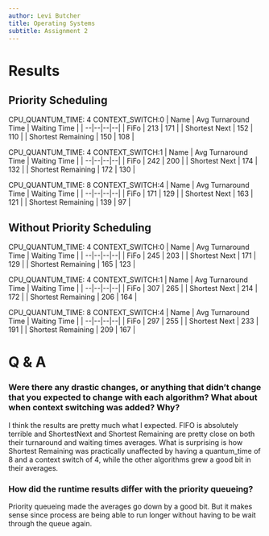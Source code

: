 ```yaml
---
author: Levi Butcher
title: Operating Systems
subtitle: Assignment 2
---
```


# Results

## Priority Scheduling

CPU_QUANTUM_TIME: 4 CONTEXT_SWITCH:0
| Name | Avg Turnaround Time | Waiting Time |
| --|--|--|--|
| FiFo | 213 | 171 |
| Shortest Next | 152 | 110 |
| Shortest Remaining | 150 | 108 |

CPU_QUANTUM_TIME: 4 CONTEXT_SWITCH:1
| Name | Avg Turnaround Time | Waiting Time |
| --|--|--|--|
| FiFo | 242 | 200 |
| Shortest Next | 174 | 132 |
| Shortest Remaining | 172 | 130 |

CPU_QUANTUM_TIME: 8 CONTEXT_SWITCH:4
| Name | Avg Turnaround Time | Waiting Time |
| --|--|--|--|
| FiFo | 171 | 129 |
| Shortest Next | 163 | 121 |
| Shortest Remaining | 139 | 97 |

## Without Priority Scheduling

CPU_QUANTUM_TIME: 4 CONTEXT_SWITCH:0
| Name | Avg Turnaround Time | Waiting Time |
| --|--|--|--|
| FiFo | 245 | 203 |
| Shortest Next | 171 | 129 |
| Shortest Remaining | 165 | 123 |

CPU_QUANTUM_TIME: 4 CONTEXT_SWITCH:1
| Name | Avg Turnaround Time | Waiting Time |
| --|--|--|--|
| FiFo | 307 | 265 |
| Shortest Next | 214 | 172 |
| Shortest Remaining | 206 | 164 |

CPU_QUANTUM_TIME: 8 CONTEXT_SWITCH:4
| Name | Avg Turnaround Time | Waiting Time |
| --|--|--|--|
| FiFo | 297 | 255 |
| Shortest Next | 233 | 191 |
| Shortest Remaining | 209 | 167 |

# Q & A

### Were there any drastic changes, or anything that didn’t change that you expected to change with each algorithm? What about when context switching was added? Why?

I think the results are pretty much what I expected.
FIFO is absolutely terrible and ShortestNext and Shortest Remaining are pretty close on both their turnaround and waiting times averages. What is surprising is how Shortest Remaining was practically unaffected by having a quantum_time of 8 and a context switch of 4, while the other algorithms grew a good bit in their averages.

### How did the runtime results differ with the priority queueing?

Priority queueing made the averages go down by a good bit. But it makes sense since process are being able to run longer without having to be wait through the queue again.
